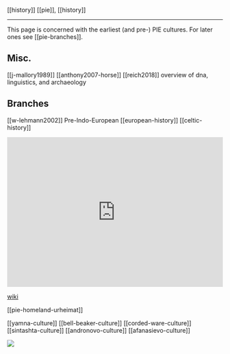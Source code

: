 [[history]]
[[pie]], [[history]]

---

This page is concerned with the earliest (and pre-) PIE cultures. For later ones see [[pie-branches]].

## Misc.
[[j-mallory1989]]
[[anthony2007-horse]]
[[reich2018]] overview of dna, linguistics, and archaeology

## Branches
[[w-lehmann2002]] Pre-Indo-European
[[european-history]]
[[celtic-history]]




<iframe width="100%" height="350" frameborder="0" allow="accelerometer; autoplay; clipboard-write; encrypted-media; gyroscope; picture-in-picture" allowfullscreen src="https://en.wikipedia.org/wiki/Proto-Indo-European-society#Chronology"></iframe>

[wiki](https://en.wikipedia.org/wiki/Proto-Indo-European-society#Chronology)



[[pie-homeland-urheimat]]

[[yamna-culture]]
[[bell-beaker-culture]]
[[corded-ware-culture]]
[[sintashta-culture]]
[[andronovo-culture]]
[[afanasievo-culture]]


![](a/290860.jpg)